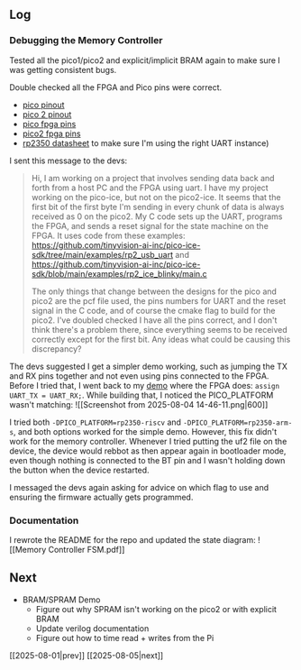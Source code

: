 ## Log
### Debugging the Memory Controller
Tested all the pico1/pico2 and explicit/implicit BRAM again to make sure I was getting consistent bugs. 

Double checked all the FPGA and Pico pins were correct.
- [pico pinout](https://pico-ice.tinyvision.ai/md_pinout.html)
- [pico 2 pinout](https://pico2-ice.tinyvision.ai/md_pinout.html)
- [pico fpga pins](https://github.com/tinyvision-ai-inc/pico-ice-sdk/blob/main/rtl/pico_ice.pcf)
- [pico2 fpga pins](https://github.com/tinyvision-ai-inc/pico-ice-sdk/blob/main/rtl/pico2_ice.pcf)
- [rp2350 datasheet](https://datasheets.raspberrypi.com/rp2350/rp2350-datasheet.pdf#io_function_select) to make sure I'm using the right UART instance)

I sent this message to the devs:
>Hi, I am working on a project that involves sending data back and forth from a host PC and the FPGA using uart. I have my project working on the pico-ice, but not on the pico2-ice. It seems that the first bit of the first byte I'm sending in every chunk of data is always received as 0 on the pico2. My C code sets up the UART, programs the FPGA, and sends a reset signal for the state machine on the FPGA. It uses code from these examples: https://github.com/tinyvision-ai-inc/pico-ice-sdk/tree/main/examples/rp2_usb_uart and https://github.com/tinyvision-ai-inc/pico-ice-sdk/blob/main/examples/rp2_ice_blinky/main.c
>
>The only things that change between the designs for the pico and pico2 are the pcf file used, the pins numbers for UART and the reset signal in the C code, and of course the cmake flag to build for the pico2. I've doubled checked I have all the pins correct, and I don't think there's a problem there, since everything seems to be received correctly except for the first bit. Any ideas what could be causing this discrepancy?

The devs suggested I get a simpler demo working, such as jumping the TX and RX pins together and not even using pins connected to the FPGA. Before I tried that, I went back to my [demo](https://github.com/evolvablehardware/BitstreamEvolutionPico/tree/main/exampleProjectsC/rp2_ice_echo) where the FPGA does: `assign UART_TX = UART_RX;`. While building that, I noticed the PICO_PLATFORM wasn't matching:
![[Screenshot from 2025-08-04 14-46-11.png|600]]

I tried both `-DPICO_PLATFORM=rp2350-riscv` and `-DPICO_PLATFORM=rp2350-arm-s`, and both options worked for the simple demo. However, this fix didn't work for the memory controller. Whenever I tried putting the uf2 file on the device, the device would rebbot as then appear again in bootloader mode, even though nothing is connected to the BT pin and I wasn't holding down the button when the device restarted.

I messaged the devs again asking for advice on which flag to use and ensuring the firmware actually gets programmed.
### Documentation
I rewrote the README for the repo and updated the state diagram:
![[Memory Controller FSM.pdf]]

## Next
- BRAM/SPRAM Demo
	- Figure out why SPRAM isn't working on the pico2 or with explicit BRAM
	- Update verilog documentation
	- Figure out how to time read + writes from the Pi

[[2025-08-01|prev]] [[2025-08-05|next]]
